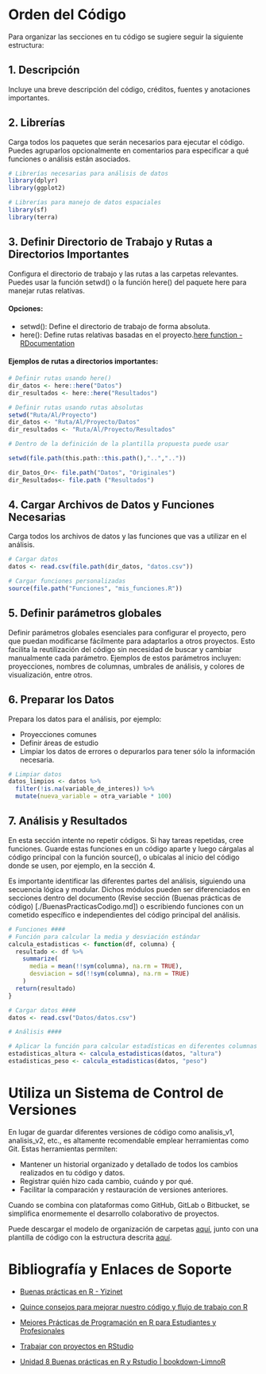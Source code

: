 # Orden del Código

Para organizar las secciones en tu código se sugiere seguir la siguiente estructura:

## 1. Descripción
Incluye una breve descripción del código, créditos, fuentes y anotaciones importantes.

## 2. Librerías
Carga todos los paquetes que serán necesarios para ejecutar el código. Puedes agruparlos opcionalmente en comentarios para especificar a qué funciones o análisis están asociados.

```r
# Librerías necesarias para análisis de datos
library(dplyr)
library(ggplot2)

# Librerías para manejo de datos espaciales
library(sf)
library(terra)
```
## 3. Definir Directorio de Trabajo y Rutas a Directorios Importantes
Configura el directorio de trabajo y las rutas a las carpetas relevantes. Puedes usar la función setwd() o la función here() del paquete here para manejar rutas relativas.

#### Opciones:
- setwd(): Define el directorio de trabajo de forma absoluta.
- here(): Define rutas relativas basadas en el proyecto.[here function - RDocumentation](https://www.rdocumentation.org/packages/here/versions/1.0.1/topics/here)

  
#### Ejemplos de rutas a directorios importantes:
```r
# Definir rutas usando here()
dir_datos <- here::here("Datos")
dir_resultados <- here::here("Resultados")

# Definir rutas usando rutas absolutas
setwd("Ruta/Al/Proyecto")
dir_datos <- "Ruta/Al/Proyecto/Datos"
dir_resultados <- "Ruta/Al/Proyecto/Resultados"

# Dentro de la definición de la plantilla propuesta puede usar

setwd(file.path(this.path::this.path(),"..",".."))

dir_Datos_Or<- file.path("Datos", "Originales")
dir_Resultados<- file.path ("Resultados")

```

## 4. Cargar Archivos de Datos y Funciones Necesarias
Carga todos los archivos de datos y las funciones que vas a utilizar en el análisis.

```r
# Cargar datos
datos <- read.csv(file.path(dir_datos, "datos.csv"))

# Cargar funciones personalizadas
source(file.path("Funciones", "mis_funciones.R"))
```
## 5. Definir parámetros globales
Definir parámetros globales esenciales para configurar el proyecto, pero que puedan modificarse fácilmente para adaptarlos a otros proyectos. Esto facilita la reutilización del código sin necesidad de buscar y cambiar manualmente cada parámetro. 
Ejemplos de estos parámetros incluyen: proyecciones, nombres de columnas, umbrales de análisis, y colores de visualización, entre otros.

## 6. Preparar los Datos
Prepara los datos para el análisis, por ejemplo:

- Proyecciones comunes
- Definir áreas de estudio
- Limpiar los datos de errores o depurarlos para tener sólo la información necesaria.

```r
# Limpiar datos
datos_limpios <- datos %>%
  filter(!is.na(variable_de_interes)) %>%
  mutate(nueva_variable = otra_variable * 100)
```

## 7. Análisis y Resultados
En esta sección intente no repetir códigos. Si hay tareas repetidas, cree funciones. Guarde estas funciones en un código aparte y luego cárgalas al código principal con la función source(), o ubícalas al inicio del código donde se usen, por ejemplo, en la sección 4.

Es importante identificar las diferentes partes del análisis, siguiendo una secuencia lógica y modular. Dichos módulos pueden ser diferenciados en secciones dentro del documento (Revise sección (Buenas prácticas de código) [./BuenasPracticasCodigo.md]) o escribiendo funciones con un cometido específico e independientes del código principal del análisis.

```r
# Funciones ####
# Función para calcular la media y desviación estándar
calcula_estadisticas <- function(df, columna) {
  resultado <- df %>%
    summarize(
      media = mean(!!sym(columna), na.rm = TRUE),
      desviacion = sd(!!sym(columna), na.rm = TRUE)
    )
  return(resultado)
}

# Cargar datos ####
datos <- read.csv("Datos/datos.csv")

# Análisis ####

# Aplicar la función para calcular estadísticas en diferentes columnas
estadisticas_altura <- calcula_estadisticas(datos, "altura")
estadisticas_peso <- calcula_estadisticas(datos, "peso")

```

# Utiliza un Sistema de Control de Versiones
En lugar de guardar diferentes versiones de código como analisis_v1, analisis_v2, etc., es altamente recomendable emplear herramientas como Git. Estas herramientas permiten:

- Mantener un historial organizado y detallado de todos los cambios realizados en tu código y datos.
- Registrar quién hizo cada cambio, cuándo y por qué.
- Facilitar la comparación y restauración de versiones anteriores.

Cuando se combina con plataformas como GitHub, GitLab o Bitbucket, se simplifica enormemente el desarrollo colaborativo de proyectos.

Puede descargar el modelo de organización de carpetas [aquí](./Estilo), junto con una plantilla de código con la estructura descrita [aquí](./Estilo/Codigos/Plantilla_Código.R).

# Bibliografía y Enlaces de Soporte
- [Buenas prácticas en R - Yizinet](https://www.yizinet.com)

- [Quince consejos para mejorar nuestro código y flujo de trabajo con R](https://frodriguezsanchez.net)

- [Mejores Prácticas de Programación en R para Estudiantes y Profesionales](https://gyata.ai)

- [Trabajar con proyectos en RStudio](https://eliocamp.github.io)

- [Unidad 8 Buenas prácticas en R y Rstudio | bookdown-LimnoR](https://limno-con-r.github.io)



